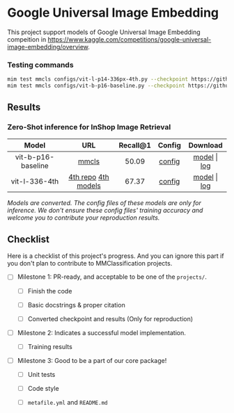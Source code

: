 # Google Universal Image Embedding

This project support models of Google Universal Image Embedding compeition in https://www.kaggle.com/competitions/google-universal-image-embedding/overview.

### Testing commands

```bash
mim test mmcls configs/vit-l-p14-336px-4th.py --checkpoint https://github.com/okotaku/clshub-weights/releases/download/v0.1.1guie/ViT-L-14-336-4th.pth
mim test mmcls configs/vit-b-p16-baseline.py --checkpoint https://github.com/okotaku/clshub-weights/releases/download/v0.1.1guie/clip-vit-base-p16_openai-pre_3rdparty_in1k.pth
```

## Results

### Zero-Shot inference for InShop Image Retrieval

|       Model        |                               URL                               | Recall@1 |                   Config                   |                               Download                                |
| :----------------: | :-------------------------------------------------------------: | :------: | :----------------------------------------: | :-------------------------------------------------------------------: |
| vit-b-p16-baseline |              [mmcls](../../configs/clip/README.md)              |  50.09   | [config](./configs/vit-b-p16-baseline.py)  | [model](https://github.com/okotaku/clshub-weights/releases/download/v0.1.1guie/clip-vit-base-p16_openai-pre_3rdparty_in1k.pth) \| [log](<>) |
|   vit-l-336-4th    | [4th repo](https://github.com/IvanAer/G-Universal-CLIP) [4th models](https://www.kaggle.com/datasets/ivanaerlic/guiemodels) |  67.37   | [config](./configs/vit-l-p14-336px-4th.py) | [model](https://github.com/okotaku/clshub-weights/releases/download/v0.1.1guie/ViT-L-14-336-4th.pth) \| [log](<>) |

*Models are converted. The config files of these models are only for inference. We don't ensure these config files' training accuracy and welcome you to contribute your reproduction results.*

## Checklist

Here is a checklist of this project's progress. And you can ignore this part if you don't plan to contribute
to MMClassification projects.

- [ ] Milestone 1: PR-ready, and acceptable to be one of the `projects/`.

  - [ ] Finish the code

    <!-- The code's design shall follow existing interfaces and convention. For example, each model component should be registered into `mmcls.registry.MODELS` and configurable via a config file. -->

  - [ ] Basic docstrings & proper citation

    <!-- Each major class should contains a docstring, describing its functionality and arguments. If your code is copied or modified from other open-source projects, don't forget to cite the source project in docstring and make sure your behavior is not against its license. Typically, we do not accept any code snippet under GPL license. [A Short Guide to Open Source Licenses](https://medium.com/nationwide-technology/a-short-guide-to-open-source-licenses-cf5b1c329edd) -->

  - [ ] Converted checkpoint and results (Only for reproduction)

    <!-- If you are reproducing the result from a paper, make sure the model in the project can match that results. Also please provide checkpoint links or a checkpoint conversion script for others to get the pre-trained model. -->

- [ ] Milestone 2: Indicates a successful model implementation.

  - [ ] Training results

    <!-- If you are reproducing the result from a paper, train your model from scratch and verified that the final result can match the original result. Usually, ±0.1% is acceptable for the image classification task on ImageNet-1k. -->

- [ ] Milestone 3: Good to be a part of our core package!

  - [ ] Unit tests

    <!-- Unit tests for the major module are required. [Example](https://github.com/open-mmlab/mmclassification/blob/1.x/tests/test_models/test_backbones/test_vision_transformer.py) -->

  - [ ] Code style

    <!-- Refactor your code according to reviewer's comment. -->

  - [ ] `metafile.yml` and `README.md`

    <!-- It will used for MMClassification to acquire your models. [Example](https://github.com/open-mmlab/mmclassification/blob/1.x/configs/mvit/metafile.yml). In particular, you may have to refactor this README into a standard one. [Example](https://github.com/open-mmlab/mmclassification/blob/1.x/configs/swin_transformer/README.md) -->
